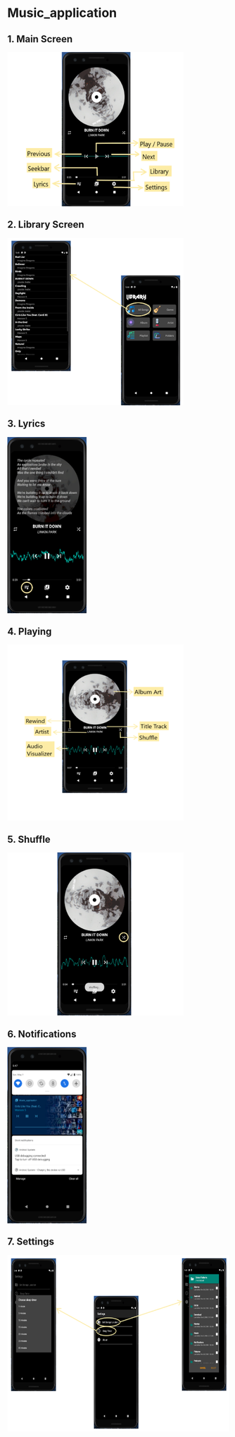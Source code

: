 # Music_application

## 1. Main Screen
<img src = "https://github.com/Prathamesh0606/Music_application/blob/master/pics/Main_Screen.png" align = "center" width="400" height="350">

## 2. Library Screen
<img src = "https://github.com/Prathamesh0606/Music_application/blob/master/pics/Library_Screen_Edited.png" align = "center" width="400" height="380">

## 3. Lyrics
<img src = "https://github.com/Prathamesh0606/Music_application/blob/master/pics/Main_Screen_Lyrics.png" align = "center" width="180" height="400">

## 4. Playing
<img src = "https://github.com/Prathamesh0606/Music_application/blob/master/pics/Main_Screen_Playing.png" align = "center" width="400" height="400">

## 5. Shuffle
<img src = "https://github.com/Prathamesh0606/Music_application/blob/master/pics/Main_Screen_Shuffle.png" align = "center" width="400" height="370">

## 6. Notifications
<img src = "https://github.com/Prathamesh0606/Music_application/blob/master/pics/Notifications.png" align = "center" width="180" height="400">

## 7. Settings
<img src = "https://github.com/Prathamesh0606/Music_application/blob/master/pics/Settings_Edited.png" align = "center" width="800" height="400">
